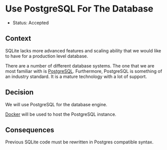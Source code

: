 # Use PostgreSQL For The Database

- Status: Accepted

## Context

SQLite lacks more advanced features and scaling ability that we would like to have for a production level database.

There are a number of different database systems. The one that we are most familiar with is [PostgreSQL](https://www.postgresql.org/). Furthermore, PostgreSQL is something of an industry standard. It is a mature technology with a lot of support.

## Decision

We will use PostgreSQL for the database engine.

[Docker](https://www.docker.com/) will be used to host the PostgreSQL instance.

## Consequences

Previous SQLite code must be rewritten in Postgres compatible syntax.
